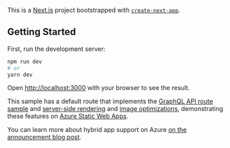 This is a [Next.js](https://nextjs.org/) project bootstrapped with [`create-next-app`](https://github.com/vercel/next.js/tree/canary/packages/create-next-app).

## Getting Started

First, run the development server:

```bash
npm run dev
# or
yarn dev
```

Open [http://localhost:3000](http://localhost:3000) with your browser to see the result.

This sample has a default route that implements the [GraphQL API route sample](https://github.com/vercel/next.js/tree/canary/examples/api-routes-graphql) and [server-side rendering](https://nextjs.org/docs/basic-features/pages#server-side-rendering) and [image optimizations](), demonstrating these features on [Azure Static Web Apps](https://docs.microsoft.com/azure/static-web-apps/).

You can learn more about hybrid app support on Azure [on the announcement blog post]().
